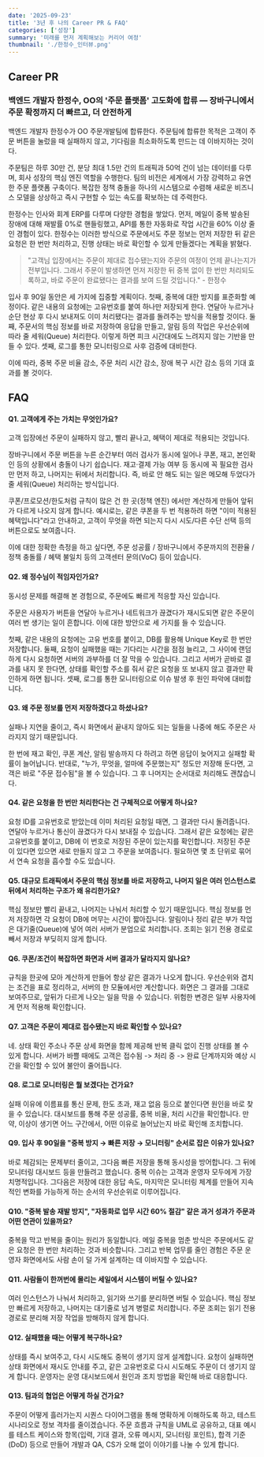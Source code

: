 ```yaml
---
date: '2025-09-23'
title: '3년 후 나의 Career PR & FAQ'
categories: ['성장']
summary: '미래를 먼저 계획해보는 커리어 여정'
thumbnail: './한정수_인터뷰.png'
---
```


## Career PR

### 백엔드 개발자 한정수, OO의 '주문 플랫폼' 고도화에 합류 — 장바구니에서 주문 확정까지 더 빠르고, 더 안전하게

백엔드 개발자 한정수가 OO 주문개발팀에 합류한다.
주문팀에 합류한 목적은 고객이 주문 버튼을 눌렀을 때 실패하지 않고, 기다림을 최소화하도록 만드는 데 이바지하는 것이다.

주문팀은 하루 30만 건, 분당 최대 1.5만 건의 트래픽과 50억 건이 넘는 데이터를 다루며, 회사 성장의 핵심 엔진 역할을 수행한다.
팀의 비전은 세계에서 가장 강력하고 유연한 주문 플랫폼 구축이다. 복잡한 정책 충돌을 하나의 시스템으로 수렴해 새로운 비즈니스 모델을 상상하고 즉시 구현할 수 있는 속도를 확보하는 데 주력한다.

한정수는 인사와 회계 ERP를 다루며 다양한 경험을 쌓았다.
먼저, 메일이 중복 발송된 장애에 대해 재발률 0%로 핸들링했고, API를 통한 자동화로 작업 시간을 60% 이상 줄인 경험이 있다.
한정수는 이러한 방식으로 주문에서도 주문 정보는 먼저 저장한 뒤 같은 요청은 한 번만 처리하고, 진행 상태는 바로 확인할 수 있게 만들겠다는 계획을 밝혔다.

> "고객님 입장에서는 주문이 제대로 접수됐는지와 주문의 여정이 언제 끝나는지가 전부입니다. 그래서 주문이 발생하면 먼저 저장한 뒤 중복 없이 한 번만 처리되도록하고, 바로 주문이 완료됐다는 결과를 보여 드릴 것입니다." - 한정수

입사 후 90일 동안은 세 가지에 집중할 계획이다.
첫째, 중복에 대한 방지를 표준화할 예정이다. 같은 내용의 요청에는 고유번호를 붙여 하나만 저장되게 한다.
연달아 누르거나 순단 현상 후 다시 보내져도 이미 처리됐다는 결과를 돌려주는 방식을 적용할 것이다.
둘째, 주문서의 핵심 정보를 바로 저장하여 응답을 만들고, 알림 등의 작업은 우선순위에 따라 줄 세워(Queue) 처리한다. 이렇게 하면 피크 시간대에도 느려지지 않는 기반을 만들 수 있다.
셋째, 로그를 통한 모니터링으로 사후 검증에 대비한다.

이에 따라, 중복 주문 비율 감소, 주문 처리 시간 감소, 장애 복구 시간 감소 등의 기대 효과를 볼 것이다.


## FAQ

#### Q1. 고객에게 주는 가치는 무엇인가요?

고객 입장에선 주문이 실패하지 않고, 빨리 끝나고, 혜택이 제대로 적용되는 것입니다.

장바구니에서 주문 버튼을 누른 순간부터 여러 검사가 동시에 일어나 쿠폰, 재고, 본인확인 등의 상황에서 충돌이 나기 쉽습니다.
재고·결제 가능 여부 등 동시에 꼭 필요한 검사만 먼저 하고, 나머지는 뒤에서 처리합니다. 즉, 바로 안 해도 되는 일은 메모해 두었다가 줄 세워(Queue) 처리하는 방식입니다.

쿠폰/프로모션/한도처럼 규칙이 많은 건 한 곳(정책 엔진) 에서만 계산하게 만들어 앞뒤가 다르게 나오지 않게 합니다.
예시로는, 같은 쿠폰을 두 번 적용하려 하면 "이미 적용된 혜택입니다"라고 안내하고, 고객이 무엇을 하면 되는지 다시 시도/다른 수단 선택 등의 버튼으로도 보여줍니다.

이에 대한 정확한 측정을 하고 싶다면, 주문 성공률 / 장바구니에서 주문까지의 전환율 / 정책 충돌률 / 혜택 불일치 등의 고객센터 문의(VoC) 등이 있습니다.


#### Q2. 왜 정수님이 적임자인가요?

동시성 문제를 해결해 본 경험으로, 주문에도 빠르게 적응할 자신 있습니다.

주문은 사용자가 버튼을 연달아 누르거나 네트워크가 끊겼다가 재시도되면 같은 주문이 여러 번 생기는 일이 흔합니다.
이에 대한 방안으로 세 가지를 들 수 있습니다.

첫째, 같은 내용의 요청에는 고유 번호를 붙이고, DB를 활용해 Unique Key로 한 번만 저장합니다.
둘째, 요청이 실패했을 때는 기다리는 시간을 점점 늘리고, 그 사이에 랜덤하게 다시 요청하면 서버의 과부하를 더 잘 막을 수 있습니다.
그리고 서버가 곧바로 결과를 내지 못 한다면, 상태를 확인할 주소를 줘서 같은 요청을 또 보내지 않고 결과만 확인하게 하면 됩니다.
셋째, 로그를 통한 모니터링으로 이슈 발생 후 원인 파악에 대비합니다.


#### Q3. 왜 주문 정보를 먼저 저장하겠다고 하셨나요?

실패나 지연을 줄이고, 즉시 화면에서 끝내지 않아도 되는 일들을 나중에 해도 주문은 사라지지 않기 때문입니다.

한 번에 재고 확인, 쿠폰 계산, 알림 발송까지 다 하려고 하면 응답이 늦어지고 실패할 확률이 늘어납니다. 반대로, "누가, 무엇을, 얼마에 주문했는지" 정도만 저장해 둔다면, 고객은 바로 "주문 접수됨"을 볼 수 있습니다. 그 후 나머지는 순서대로 처리해도 괜찮습니다.


#### Q4. 같은 요청을 한 번만 처리한다는 건 구체적으로 어떻게 하나요?

요청 ID를 고유번호로 받았는데 이미 처리된 요청일 때면, 그 결과만 다시 돌려줍니다.
연달아 누르거나 통신이 끊겼다가 다시 보내질 수 있습니다. 그래서 같은 요청에는 같은 고유번호를 붙이고, DB에 이 번호로 저장된 주문이 있는지를 확인합니다. 저장된 주문이 있다면 있으면 새로 만들지 않고 그 주문을 보여줍니다. 필요하면 몇 초 단위로 묶어서 연속 요청을 흡수할 수도 있습니다.


#### Q5. 대규모 트래픽에서 주문의 핵심 정보를 바로 저장하고, 나머지 일은 여러 인스턴스로 뒤에서 처리하는 구조가 왜 유리한가요?

핵심 정보만 빨리 끝내고, 나머지는 나눠서 처리할 수 있기 때문입니다.
핵심 정보를 먼저 저장하면 각 요청이 DB에 머무는 시간이 짧아집니다. 알림이나 정리 같은 부가 작업은 대기줄(Queue)에 넣어 여러 서버가 분업으로 처리합니다. 조회는 읽기 전용 경로로 빼서 저장과 부딪히지 않게 합니다.


#### Q6. 쿠폰/조건이 복잡하면 화면과 서버 결과가 달라지지 않나요?

규칙을 한곳에 모아 계산하게 만들어 항상 같은 결과가 나오게 합니다.
우선순위와 겹치는 조건을 표로 정리하고, 서버의 한 모듈에서만 계산합니다. 화면은 그 결과를 그대로 보여주므로, 앞뒤가 다르게 나오는 일을 막을 수 있습니다. 위험한 변경은 일부 사용자에게 먼저 적용해 확인합니다.


#### Q7. 고객은 주문이 제대로 접수됐는지 바로 확인할 수 있나요?

네. 상태 확인 주소나 주문 상세 화면을 함께 제공해 반복 클릭 없이 진행 상태를 볼 수 있게 합니다.
서버가 바쁠 때에도 고객은 접수됨 -> 처리 중 -> 완료 단계까지와 예상 시간을 확인할 수 있어 불안이 줄어듭니다.


#### Q8. 로그로 모니터링은 뭘 보겠다는 건가요?

실패 이유에 이름표를 통신 문제, 한도 초과, 재고 없음 등으로 붙인다면 원인을 바로 찾을 수 있습니다.
대시보드를 통해 주문 성공률, 중복 비율, 처리 시간을 확인합니다. 만약, 이상이 생기면 어느 구간에서, 어떤 이유로 늘어났는지 바로 확인해 조치합니다.


#### Q9. 입사 후 90일을 "중복 방지 → 빠른 저장 → 모니터링" 순서로 잡은 이유가 있나요?

바로 체감되는 문제부터 줄이고, 그다음 빠른 저장을 통해 동시성을 방어합니다. 그 뒤에 모니터링 대시보드 등을 만들려고 했습니다.
중복 이슈는 고객과 운영자 모두에게 가장 치명적입니다. 그다음은 저장에 대한 응답 속도, 마지막은 모니터링 체계를 만들어 지속적인 변화를 가능하게 하는 순서의 우선순위로 이루어집니다.


#### Q10. "중복 발송 재발 방지", "자동화로 업무 시간 60% 절감" 같은 과거 성과가 주문과 어떤 연관이 있을까요?

중복을 막고 반복을 줄이는 원리가 동일합니다.
메일 중복을 멈춘 방식은 주문에서도 같은 요청은 한 번만 처리하는 것과 비슷합니다. 그리고 반복 업무를 줄인 경험은 주문 운영자 화면에서도 사람 손이 덜 가게 설계하는 데 이바지할 수 있습니다.


#### Q11. 사람들이 한꺼번에 몰리는 세일에서 시스템이 버틸 수 있나요?

여러 인스턴스가 나눠서 처리하고, 읽기와 쓰기를 분리하면 버틸 수 있습니다.
핵심 정보만 빠르게 저장하고, 나머지는 대기줄로 넘겨 병렬로 처리합니다. 주문 조회는 읽기 전용 경로로 분리해 저장 작업을 방해하지 않게 합니다.


#### Q12. 실패했을 때는 어떻게 복구하나요?

상태를 즉시 보여주고, 다시 시도해도 중복이 생기지 않게 설계합니다.
요청이 실패하면 상태 화면에서 재시도 안내를 주고, 같은 고유번호로 다시 시도해도 주문이 더 생기지 않게 합니다. 운영자는 운영 대시보드에서 원인과 조치 방법을 확인해 바로 대응합니다.


#### Q13. 팀과의 협업은 어떻게 하실 건가요?

주문이 어떻게 흘러가는지 시퀀스 다이어그램을 통해 명확하게 이해하도록 하고, 테스트 시나리오로 정보 격차를 줄이겠습니다.
주문 흐름과 규칙을 UML로 공유하고, 대표 예시를 테스트 케이스와 항목(입력, 기대 결과, 오류 메시지, 모니터링 포인트), 합격 기준(DoD) 등으로 만들어 개발과 QA, CS가 오해 없이 이야기를 나눌 수 있게 합니다.